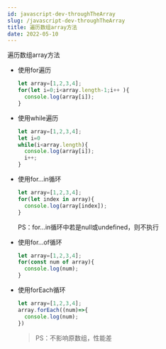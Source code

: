 ```yaml
---
id: javascript-dev-throughTheArray
slug: /javascript-dev-throughTheArray
title: 遍历数组array方法
date: 2022-05-10
---
```

遍历数组array方法

* 使用for遍历

  ````javascript
  let array=[1,2,3,4];
  for(let i=0;i<array.length-1;i++ ){
    console.log(array[i]);
  }
  ````

* 使用while遍历

  ````javascript
  let array=[1,2,3,4];
  let i=0
  while(i<array.length){
    console.log(array[i]);
    i++;
  }
  ````

* 使用for...in循环

  ````javascript
  let array=[1,2,3,4];
  for(let index in array){
    console.log(array[index]);
  }
  ````

  PS：for...in循环中若是null或undefined，则不执行

* 使用for...of循环

  ````javascript
  let array=[1,2,3,4];
  for(const num of array){
    console.log(num);
  }
  ````

* 使用forEach循环

  ````javascript
  let array=[1,2,3,4];
  array.forEach((num)=>{
    console.log(num);
  })
  ````

  > PS：不影响原数组，性能差



